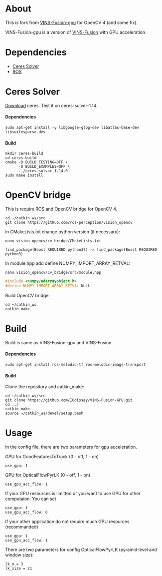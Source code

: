 # About
This is fork from [VINS-Fusion-gpu](https://github.com/pjrambo/VINS-Fusion-gpu) for OpenCV 4 (and some fix).

VINS-Fusion-gpu is a version of [VINS-Fusion](https://github.com/HKUST-Aerial-Robotics/VINS-Fusion) with GPU acceleration.


# Dependencies
- [Ceres Solver](http://ceres-solver.org/installation.html)
- [ROS](http://wiki.ros.org/ROS/Installation)


# Ceres Solver

[Download](http://ceres-solver.org/ceres-solver-1.14.0.tar.gz) ceres. Test it on ceres-solver-1.14.

#### Dependencies

```
sudo apt-get install -y libgoogle-glog-dev libatlas-base-dev libsuitesparse-dev
```

#### Build
```
mkdir ceres-build
cd ceres-build
cmake -D BUILD_TESTING=OFF \
      -D BUILD_EXAMPLES=OFF \
      ../ceres-solver-1.14.0
sudo make install
```

# OpenCV bridge
This is require ROS and OpenCV bridge for OpenCV 4.

```
cd ~/catkin_ws/src
git clone https://github.com/ros-perception/vision_opencv
```

In CMakeLists.txt change python version (if necessary):
```
nano vision_opencv/cv_bridge/CMakeLists.txt
```
```
find_package(Boost REQUIRED python37) -> find_package(Boost REQUIRED python3)
```

In module.hpp add define NUMPY_IMPORT_ARRAY_RETVAL:
```
nano vision_opencv/cv_bridge/src/module.hpp
```
```cpp
#include <numpy/ndarrayobject.h>
#define NUMPY_IMPORT_ARRAY_RETVAL NULL
```

Build OpenCV bridge:
```
cd ~/catkin_ws
catkin_make
```


# Build
Build is same as VINS-Fusion-gpu and VINS-Fusion.

#### Dependencies
```
sudo apt-get install ros-melodic-tf ros-melodic-image-transport
```

#### Build
Clone the repository and catkin_make:
```
cd ~/catkin_ws/src
git clone https://github.com/IOdissey/VINS-Fusion-GPU.git
cd ../
catkin_make
source ~/catkin_ws/devel/setup.bash
```


# Usage
In the config file, there are two parameters for gpu acceleration.

GPU for GoodFeaturesToTrack (0 - off, 1 - on) 
```
use_gpu: 1
```

GPU for OpticalFlowPyrLK (0 - off, 1 - on) 
```
use_gpu_acc_flow: 1
```

If your GPU resources is limitted or you want to use GPU for other computaion. You can set
```
use_gpu: 1
use_gpu_acc_flow: 0
```

If your other application do not require much GPU resources (recommanded)
```
use_gpu: 1
use_gpu_acc_flow: 1
```

There are two parameters for config OpticalFlowPyrLK (pyramid level and window size):
```
lk_n = 3
lk_size = 21
```
